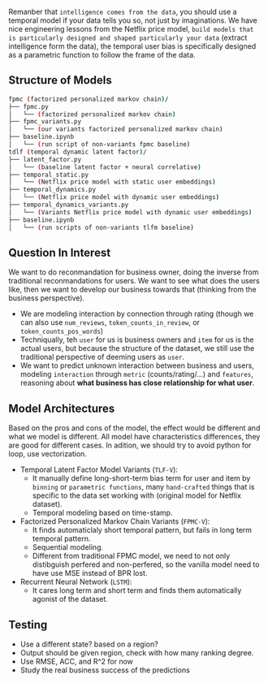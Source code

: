 Remanber that `intelligence comes from the data`, you should use a temporal model if your data tells you so, not just by imaginations. We have nice engineering lessons from the Netflix price model, `build models that is particularly designed and shaped particularly your data` (extract intelligence form the data), the temporal user bias is specifically designed as a parametric function to follow the frame of the data.

## Structure of Models
```bash
fpmc (factorized personalized markov chain)/
├── fpmc.py
│   └── (factorized personalized markov chain)
├── fpmc_variants.py
│   └── (our variants factorized personalized markov chain)
├── baseline.ipynb
│   └── (run script of non-variants fpmc baseline)
tdlf (temporal dynamic latent factor)/
├── latent_factor.py
│   └── (baseline latent factor + neural correlative)
├── temporal_static.py
│   └── (Netflix price model with static user embeddings)
├── temporal_dynamics.py
│   └── (Netflix price model with dynamic user embeddings)
├── temporal_dynamics_variants.py
│   └── (Variants Netflix price model with dynamic user embeddings)
├── baseline.ipynb
│   └── (run scripts of non-variants tlfm baseline)
```

## Question In Interest
We want to do reconmandation for business owner, doing the inverse from traditional reconmandations for users. We want to see what does the users like, then we want to develop our business towards that (thinking from the business perspective).

- We are modeling interaction by connection through rating (though we can also use `num_reviews`, `token_counts_in_review`, or `token_counts_pos_words`)
- Techniqually, teh `user` for us is business owners and `item` for us is the actual users, but because the structure of the dataset, we still use the traditional perspective of deeming users as `user`.
- We want to predict unknown interaction between business and users, modeling `interaction` through `metric` (counts/rating/...) and `features`, reasoning about **what business has close relationship for what user**.

## Model Architectures
Based on the pros and cons of the model, the effect would be different and what we model is different. All model have characteristics differences, they are good for different cases. In adition, we should try to avoid python for loop, use vectorization.

- Temporal Latent Factor Model Variants (`TLF-V`):
    - It manually define long-short-term bias term for user and item by `binning` or `parametric functions`, many `hand-crafted` things that is specific to the data set working with (original model for Netflix dataset).
    - Temporal modeling based on time-stamp.
- Factorized Personalized Markov Chain Variants (`FPMC-V`):
    - It finds automaticlaly short temporal pattern, but fails in long term temporal pattern.
    - Sequential modeling.
    - Different from traditional FPMC model, we need to not only distibguish perfered and non-perfered, so the vanilla model need to have use MSE instead of BPR lost.
- Recurrent Neural Network (`LSTM`):
    - It cares long term and short term and finds them automatically agonist of the dataset.

## Testing
- Use a different state? based on a region?
- Output should be given region, check with how many ranking degree.
- Use RMSE, ACC, and R^2 for now
- Study the real business success of the predictions